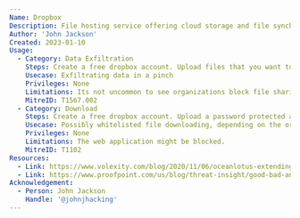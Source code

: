 ```yaml
---
Name: Dropbox
Description: File hosting service offering cloud storage and file synchronization
Author: 'John Jackson'
Created: 2023-01-10
Usage:
  - Category: Data Exfiltration
    Steps: Create a free dropbox account. Upload files that you want to exfiltrate. 
    Usecase: Exfiltrating data in a pinch
    Privileges: None
    Limitations: Its not uncommon to see organizations block file sharing services by using traffic inspection through tools like Symantec Blue Coat.
    MitreID: T1567.002
  - Category: Download
    Steps: Create a free dropbox account. Upload a password protected archive. Access Dropbox from the victim host and download/extract the archive.
    Usecase: Possibly whitelisted file downloading, depending on the organization.
    Privileges: None
    Limitations: The web application might be blocked.
    MitreID: T1102
Resources:
  - Link: https://www.volexity.com/blog/2020/11/06/oceanlotus-extending-cyber-espionage-operations-through-fake-websites/
  - Link: https://www.proofpoint.com/us/blog/threat-insight/good-bad-and-web-bug-ta416-increases-operational-tempo-against-european
Acknowledgement:
  - Person: John Jackson
    Handle: '@johnjhacking'
---    
```

